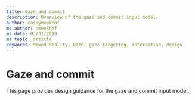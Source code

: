 ```yaml
---
title: Gaze and commit
description: Overview of the gaze and commit input model
author: caseymeekhof
ms.author: cmeekhof
ms.date: 03/31/2019
ms.topic: article
keywords: Mixed Reality, Gaze, gaze targeting, interaction, design
---
```


# Gaze and commit
This page provides design guidance for the gaze and commit input model.